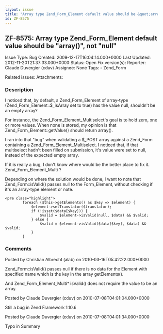 ```yaml
---
layout: issue
title: "Array type Zend_Form_Element default value should be &quot;array()&quot;, not &quot;null&quot;"
id: ZF-8575
---
```


ZF-8575: Array type Zend\_Form\_Element default value should be "array()", not "null"
-------------------------------------------------------------------------------------

 Issue Type: Bug Created: 2009-12-17T16:04:14.000+0000 Last Updated: 2012-11-20T21:37:33.000+0000 Status: Open Fix version(s): 
 Reporter:  Claude Duvergier (cduv)  Assignee:  None  Tags: - Zend\_Form
 
 Related issues: 
 Attachments: 
### Description

I noticed that, by default, a Zend\_Form\_Element of array-type (Zend\_Form\_Element::$\_isArray set to true) has the value null, shouldn't be an empty array?

For instance, the Zend\_Form\_Element\_Multiselect's goal is to hold zero, one or more values. When none is stored, my opinion is that Zend\_Form\_Element::getValue() should return array().

I ran into that "bug" when validating a $\_POST array against a Zend\_Form containing a Zend\_Form\_Element\_Multiselect. I noticed that, if that multiselect hadn't been filled on submission, it's value were set to null, instead of the expected empty array.

If it is really a bug, I don't know where would be the better place to fix it. Zend\_Form\_Element\_Multi ?

Depending on where the solution would be done, I want to note that Zend\_Form::isValid() passes null to the Form\_Element, without checking if it's an array-type element or note.

 
    <pre class="highlight">
            foreach ($this->getElements() as $key => $element) {
                $element->setTranslator($translator);
                if (!isset($data[$key])) {
                    $valid = $element->isValid(null, $data) && $valid;
                } else {
                    $valid = $element->isValid($data[$key], $data) && $valid;
                }
            }


 

 

### Comments

Posted by Christian Albrecht (alab) on 2010-03-16T05:42:22.000+0000

Zend\_Form::isValid() passes null if there is no data for the Element with specified name which is the key in the array getElements().

And Zend\_Form\_Element\_Multi\* isValid() does not require the value to be an array.

 

 

Posted by Claude Duvergier (cduv) on 2010-07-08T04:01:04.000+0000

Still a bug in Zend Framework 1.10.6

 

 

Posted by Claude Duvergier (cduv) on 2010-07-08T04:01:34.000+0000

Typo in Summary

 

 